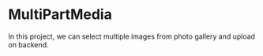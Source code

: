 # MultiPartMedia
In this project, we can select multiple images from photo gallery and upload on backend.
